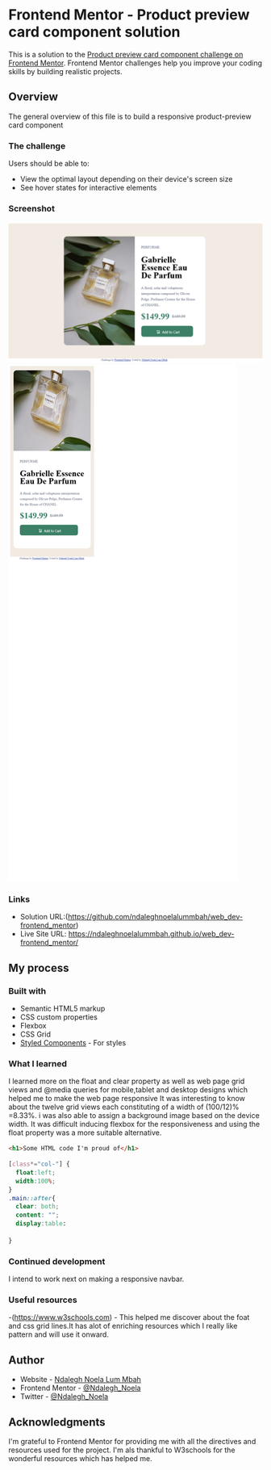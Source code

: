 # Frontend Mentor - Product preview card component solution

This is a solution to the [Product preview card component challenge on Frontend Mentor](https://www.frontendmentor.io/challenges/product-preview-card-component-GO7UmttRfa). Frontend Mentor challenges help you improve your coding skills by building realistic projects. 

## Overview
The general overview of this file is to build a responsive product-preview card component
### The challenge

Users should be able to:

- View the optimal layout depending on their device's screen size
- See hover states for interactive elements

### Screenshot

![](./design/desktop-design.png)
![](./design/mobile-design.png)



### Links

- Solution URL:(https://github.com/ndaleghnoelalummbah/web_dev-frontend_mentor)
- Live Site URL:  https://ndaleghnoelalummbah.github.io/web_dev-frontend_mentor/

## My process

### Built with

- Semantic HTML5 markup
- CSS custom properties
- Flexbox
- CSS Grid
- [Styled Components](https://styled-components.com/) - For styles


### What I learned

  I learned more on the float and clear property as well as web page grid views and @media queries for mobile,tablet and desktop designs which helped me to make the web page responsive
  It was interesting to know about the twelve grid views each constituting of a width of 
  (100/12)% =8.33%.
  i was also able to assign a background image based on the device width.
  It was difficult inducing flexbox for the responsiveness and using the float property was a more suitable alternative. 



```html
<h1>Some HTML code I'm proud of</h1>
```
```css
[class*="col-"] {
  float:left;
  width:100%;
}
.main::after{
  clear: both;
  content: "";
  display:table:

}

```


### Continued development
I intend to work next on making a responsive navbar.

### Useful resources

-(https://www.w3schools.com) - This helped me discover about the foat and css grid lines.It has alot of enriching resources which I really like pattern and will use it onward.



## Author

- Website - [Ndalegh Noela Lum Mbah](https://www.your-site.com)
- Frontend Mentor - [@Ndalegh_Noela](https://www.frontendmentor.io/profile/Ndalegh_Noela)
- Twitter - [@Ndalegh_Noela](https://www.twitter.com/Ndalegh_Noela)



## Acknowledgments

I'm grateful to Frontend Mentor for providing me with all the directives and resources used for the project.
I'm als thankful to W3schools for the wonderful resources which has helped me.
